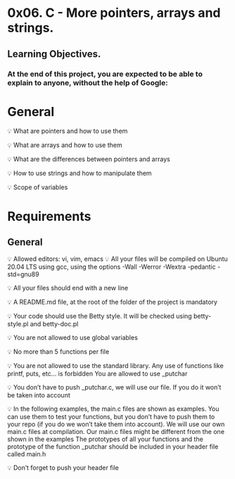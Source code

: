 # **0x06. C - More pointers, arrays and strings.**

## **Learning Objectives.**

### At the end of this project, you are expected to be able to explain to anyone, without **the help of Google:**

# **General**

💡 What are pointers and how to use them

💡 What are arrays and how to use them

💡 What are the differences between pointers and arrays

💡 How to use strings and how to manipulate them

💡 Scope of variables


# **Requirements**

## **General**

💡 Allowed editors: vi, vim, emacs
💡 All your files will be compiled on Ubuntu 20.04 LTS using gcc, using the options -Wall -Werror -Wextra -pedantic -std=gnu89

💡 All your files should end with a new line

💡 A README.md file, at the root of the folder of the project is mandatory

💡 Your code should use the Betty style. It will be checked using betty-style.pl and betty-doc.pl

💡 You are not allowed to use global variables

💡 No more than 5 functions per file

💡 You are not allowed to use the standard library. Any use of functions like printf, puts, etc… is forbidden
You are allowed to use _putchar

💡 You don’t have to push _putchar.c, we will use our file. If you do it won’t be taken into account

💡 In the following examples, the main.c files are shown as examples. You can use them to test your functions, but you don’t have to push them to your repo (if you do we won’t take them into account). We will use our own main.c files at compilation. Our main.c files might be different from the one shown in the examples
The prototypes of all your functions and the prototype of the function _putchar should be included in your header file called main.h

💡 Don’t forget to push your header file
